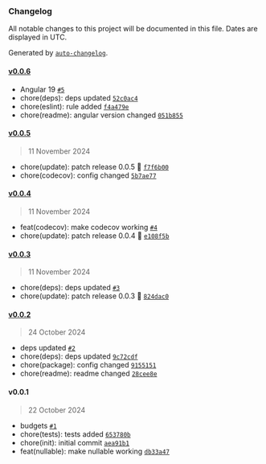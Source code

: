### Changelog

All notable changes to this project will be documented in this file. Dates are displayed in UTC.

Generated by [`auto-changelog`](https://github.com/CookPete/auto-changelog).

#### [v0.0.6](https://github.com/Celtian/ngx-nullable/compare/v0.0.5...v0.0.6)

- Angular 19 [`#5`](https://github.com/Celtian/ngx-nullable/pull/5)
- chore(deps): deps updated [`52c0ac4`](https://github.com/Celtian/ngx-nullable/commit/52c0ac404f21980d0686e888a2fb9c6daa12f223)
- chore(eslint): rule added [`f4a479e`](https://github.com/Celtian/ngx-nullable/commit/f4a479e904a45b93e1439d61a3e653d906de72ca)
- chore(readme): angular version changed [`051b855`](https://github.com/Celtian/ngx-nullable/commit/051b8557f2cb80d61b2f72d93910805f45deb1f1)

#### [v0.0.5](https://github.com/Celtian/ngx-nullable/compare/v0.0.4...v0.0.5)

> 11 November 2024

- chore(update): patch release 0.0.5 🐛 [`f7f6b00`](https://github.com/Celtian/ngx-nullable/commit/f7f6b00a8bdb5612ce52791196895b908f36c637)
- chore(codecov): config changed [`5b7ae77`](https://github.com/Celtian/ngx-nullable/commit/5b7ae77ed15d7ee2f051f637a787479cbe7cfa69)

#### [v0.0.4](https://github.com/Celtian/ngx-nullable/compare/v0.0.3...v0.0.4)

> 11 November 2024

- feat(codecov): make codecov working [`#4`](https://github.com/Celtian/ngx-nullable/pull/4)
- chore(update): patch release 0.0.4 🐛 [`e108f5b`](https://github.com/Celtian/ngx-nullable/commit/e108f5b711ac2b80c1802b3a89e4300d1e110c2e)

#### [v0.0.3](https://github.com/Celtian/ngx-nullable/compare/v0.0.2...v0.0.3)

> 11 November 2024

- chore(deps): deps updated [`#3`](https://github.com/Celtian/ngx-nullable/pull/3)
- chore(update): patch release 0.0.3 🐛 [`824dac0`](https://github.com/Celtian/ngx-nullable/commit/824dac0912834d7ba9656a45e9125641b899a977)

#### [v0.0.2](https://github.com/Celtian/ngx-nullable/compare/v0.0.1...v0.0.2)

> 24 October 2024

- deps updated [`#2`](https://github.com/Celtian/ngx-nullable/pull/2)
- chore(deps): deps updated [`9c72cdf`](https://github.com/Celtian/ngx-nullable/commit/9c72cdf43c51bb4a58f549664220545d0dfde77e)
- chore(package): config changed [`9155151`](https://github.com/Celtian/ngx-nullable/commit/9155151781a2b8e50c6f4c25579e6b437b11aecb)
- chore(readme): readme changed [`28cee8e`](https://github.com/Celtian/ngx-nullable/commit/28cee8ea11d37445d42107657fffc27dc1872772)

#### v0.0.1

> 22 October 2024

- budgets [`#1`](https://github.com/Celtian/ngx-nullable/pull/1)
- chore(tests): tests added [`653780b`](https://github.com/Celtian/ngx-nullable/commit/653780b3e537f1796b2118f6246b1cc859d077c2)
- chore(init): initial commit [`aea91b1`](https://github.com/Celtian/ngx-nullable/commit/aea91b19e4a4824518c753c02a1d862dafa27f25)
- feat(nullable): make nullable working [`db33a47`](https://github.com/Celtian/ngx-nullable/commit/db33a477c48caaab9fb3ebeaa66b9dc68e0399c4)
